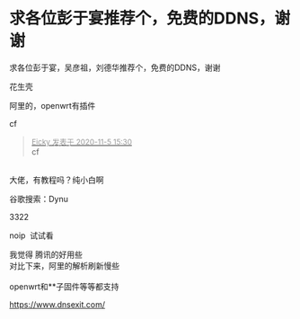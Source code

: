 # 求各位彭于宴推荐个，免费的DDNS，谢谢


求各位彭于宴，吴彦祖，刘德华推荐个，免费的DDNS，谢谢

花生壳

阿里的，openwrt有插件

cf

<div class="quote"><blockquote><font size="2"><a href="https://www.hostloc.com/forum.php?mod=redirect&amp;goto=findpost&amp;pid=9406906&amp;ptid=762815" target="_blank"><font color="#999999">Eicky 发表于 2020-11-5 15:30</font></a></font><br />
cf</blockquote></div><br />
大佬，有教程吗？纯小白啊

谷歌搜索：Dynu

3322

noip&nbsp;&nbsp;试试看

我觉得 腾讯的好用些<br />
对比下来，阿里的解析刷新慢些<br />
<br />
openwrt和**子固件等等都支持<img id="aimg_jl7uQ" onclick="zoom(this, this.src, 0, 0, 0)" class="zoom" src="https://cdn.jsdelivr.net/gh/hishis/forum-master/public/images/patch.gif" onmouseover="img_onmouseoverfunc(this)" onload="thumbImg(this)" border="0" alt="" />

https://www.dnsexit.com/
